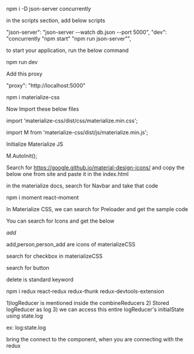 npm i -D json-server concurrently

in the scripts section, add below scripts

"json-server": "json-server --watch db.json --port 5000",
"dev": "concurrently \"npm start\" \"npm run json-server\"",

to start your application, run the below command

npm run dev

Add this proxy

"proxy": "http://localhost:5000"

npm i materialize-css

Now Import these below files

import 'materialize-css/dist/css/materialize.min.css';

import M from 'materialize-css/dist/js/materialize.min.js';

Initialize Materialize JS

M.AutoInit();

Search for https://google.github.io/material-design-icons/ and copy the below one from site and paste it in the index.html

<link href="https://fonts.googleapis.com/icon?family=Material+Icons"
      rel="stylesheet">

in the materialize docs, search for Navbar and take that code

npm i moment react-moment

In Materialize CSS, we can search for Preloader and get the sample code

You can search for Icons and get the below

<i className="large material-icons">add</i>

add,person,person_add are icons of materializeCSS

search for checkbox in materializeCSS

search for button

delete is standard keyword

npm i redux react-redux redux-thunk redux-devtools-extension

1)logReducer is mentioned inside the combineReducers 2) Stored logReducer as log 3) we can access this entire logReducer's initialState using state.log

ex: log:state.log

bring the connect to the component, when you are connecting with the redux


<!-- Upon reloading, deleted stays (I was not able to fix) -->